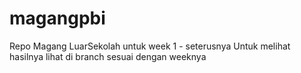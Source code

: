 # magangpbi
Repo Magang LuarSekolah untuk week 1 - seterusnya
Untuk melihat hasilnya lihat di branch sesuai dengan weeknya